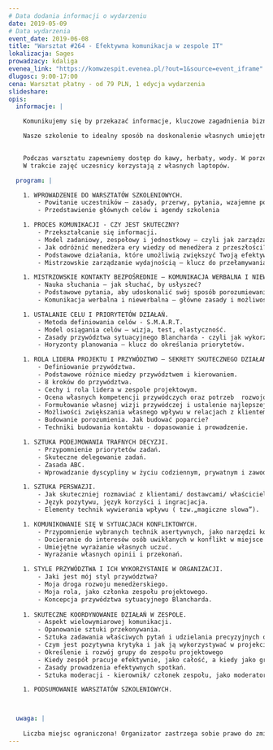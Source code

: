 ```yaml
---
# Data dodania informacji o wydarzeniu
date: 2019-05-09
# Data wydarzenia
event_date: 2019-06-08
title: "Warsztat #264 - Efektywna komunikacja w zespole IT"
lokalizacja: Sages
prowadzacy: kdaliga
evenea_link: "https://komwzespit.evenea.pl/?out=1&source=event_iframe"
dlugosc: 9:00-17:00
cena: Warsztat płatny - od 79 PLN, 1 edycja wydarzenia
slideshare:
opis:
  informacje: |

    Komunikujemy się by przekazać informacje, kluczowe zagadnienia biznesowe, motywować, wspierać lub negocjować najkorzystniejsze warunki. Niezależnie od celu i aktualnych potrzeb rozmówcy, skuteczne komunikowanie jest podstawą relacji międzyludzkich. Takie elementy jak słuchanie, konstruktywne prowadzenie dyskusji, asertywne wyrażanie własnego zdania to umiejętności konieczne, by kontaktować się z innymi i odnosić sukcesy w życiu osobistym i zawodowym.   

    Nasze szkolenie to idealny sposób na doskonalenie własnych umiejętności na każdym z etapów komunikacji tak, by budowanie relacji między pracownikami było łatwiejsze, a praca była wykonywana zgodnie z oczekiwaniami menedżerów i interesami organizacji.
    

    Podczas warsztatu zapewniemy dostęp do kawy, herbaty, wody. W porze obiadowej zapewniamy pizzę w wersji mięsnej lub wegeteriańskiej.
    W trakcie zajęć uczesnicy korzystają z własnych laptopów.

  program: |

    1. WPROWADZENIE DO WARSZTATÓW SZKOLENIOWYCH.
        - Powitanie uczestników – zasady, przerwy, pytania, wzajemne poznanie się. 
        - Przedstawienie głównych celów i agendy szkolenia

    1. PROCES KOMUNIKACJI - CZY JEST SKUTECZNY?  
        - Przekształcanie się informacji.
        - Model zadaniowy, zespołowy i jednostkowy – czyli jak zarządzać komunikacją w zespole? 
        - Jak odróżnić menedżera ery wiedzy od menedżera z przeszłości?
        - Podstawowe działania, które umożliwią zwiększyć Twoją efektywność komunikacyjną. 
        - Mistrzowskie zarządzanie wydajnością – klucz do przełamywania barier. 

    1. MISTRZOWSKIE KONTAKTY BEZPOŚREDNIE – KOMUNIKACJA WERBALNA I NIEWERBALNA. 
        - Nauka słuchania – jak słuchać, by usłyszeć?
        - Podstawowe pytania, aby udoskonalić swój sposób porozumiewania się. 
        - Komunikacja werbalna i niewerbalna – główne zasady i możliwości osiągania ponadprzeciętnych wyników w zespole.   

    1. USTALANIE CELU I PRIORYTETÓW DZIAŁAŃ.  
        - Metoda definiowania celów - S.M.A.R.T. 
        - Model osiągania celów – wizja, test, elastyczność. 
        - Zasady przywództwa sytuacyjnego Blancharda - czyli jak wykorzystać odpowiednio czas na realizację zadań. 
        - Horyzonty planowania – klucz do określania priorytetów. 

    1. ROLA LIDERA PROJEKTU I PRZYWÓDZTWO – SEKRETY SKUTECZNEGO DZIAŁANA. 
        - Definiowanie przywództwa.
        - Podstawowe różnice miedzy przywództwem i kierowaniem.  
        - 8 kroków do przywództwa.  
        - Cechy i rola lidera w zespole projektowym. 
        - Ocena własnych kompetencji przywódczych oraz potrzeb  rozwojowych. 
        - Formułowanie własnej wizji przywódczej i ustalenie najlepszej metody jej urzeczywistnienia. 
        - Możliwości zwiększania własnego wpływu w relacjach z klientem/ właścicielem projektu/ „wąskimi gardłami”- wykorzystywanie swoich silnych stron (dominacji bądź popularności)
        - Budowanie porozumienia. Jak budować poparcie?
        - Techniki budowania kontaktu - dopasowanie i prowadzenie.

    1. SZTUKA PODEJMOWANIA TRAFNYCH DECYZJI.
        - Przypomnienie priorytetów zadań. 
        - Skuteczne delegowanie zadań.  
        - Zasada ABC.  
        - Wprowadzanie dyscypliny w życiu codziennym, prywatnym i zawodowym. 

    1. SZTUKA PERSWAZJI. 
        - Jak skuteczniej rozmawiać z klientami/ dostawcami/ właścicielem projektu?
        - Język pozytywu, język korzyści i ingracjacja. 
        - Elementy technik wywierania wpływu ( tzw.„magiczne slowa”). 

    1. KOMUNIKOWANIE SIĘ W SYTUACJACH KONFLIKTOWYCH. 
        - Przypomnienie wybranych technik asertywnych, jako narzędzi komunikacyjnych przydatnych w sytuacji konfliktowej.
        - Docieranie do interesów osób uwikłanych w konflikt w miejsce poruszanych przez nich kwestii.
        - Umiejętne wyrażanie własnych uczuć.
        - Wyrażanie własnych opinii i przekonań. 

    1. STYLE PRZYWÓDZTWA I ICH WYKORZYSTANIE W ORGANIZACJI.
        - Jaki jest mój styl przywództwa?
        - Moja droga rozwoju menedżerskiego. 
        - Moja rola, jako członka zespołu projektowego. 
        - Koncepcja przywództwa sytuacyjnego Blancharda.
  
    1. SKUTECZNE KOORDYNOWANIE DZIAŁAŃ W ZESPOLE.  
        - Aspekt wielowymiarowej komunikacji.
        - Opanowanie sztuki przekonywania.
        - Sztuka zadawania właściwych pytań i udzielania precyzyjnych odpowiedzi. 
        - Czym jest pozytywna krytyka i jak ją wykorzystywać w projekcie? 
        - Określenie i rozwój grupy do zespołu projektowego
        - Kiedy zespół pracuje efektywnie, jako całość, a kiedy jako grupa robocza?
        - Zasady prowadzenia efektywnych spotkań.
        - Sztuka moderacji - kierownik/ członek zespołu, jako moderator.

    1. PODSUMOWANIE WARSZTATÓW SZKOLENIOWYCH.



  uwaga: |
 
    Liczba miejsc ograniczona! Organizator zastrzega sobie prawo do zmiany lokalizacji wydarzenia oraz jego odwołania w przypadku niezgłoszenia się minimalnej liczby uczestników. 
---
```

